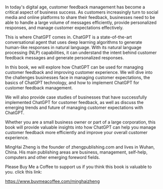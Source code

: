 
In today's digital age, customer feedback management has become a critical aspect of business success. As customers increasingly turn to social media and online platforms to share their feedback, businesses need to be able to handle a large volume of messages efficiently, provide personalized responses, and manage customer expectations effectively.

This is where ChatGPT comes in. ChatGPT is a state-of-the-art conversational agent that uses deep learning algorithms to generate human-like responses in natural language. With its natural language processing (NLP) capabilities, it can understand the intent behind customer feedback messages and generate personalized responses.

In this book, we will explore how ChatGPT can be used for managing customer feedback and improving customer experience. We will dive into the challenges businesses face in managing customer expectations, the basics of ChatGPT technology, and how to implement ChatGPT for customer feedback management.

We will also provide case studies of businesses that have successfully implemented ChatGPT for customer feedback, as well as discuss the emerging trends and future of managing customer expectations with ChatGPT.

Whether you are a small business owner or part of a large corporation, this book will provide valuable insights into how ChatGPT can help you manage customer feedback more efficiently and improve your overall customer experience.

MingHai Zheng is the founder of zhengpublishing.com and lives in Wuhan, China. His main publishing areas are business, management, self-help, computers and other emerging foreword fields.

Please Buy Me a Coffee to support us if you think this book is valuable to you. click this link:

https://www.buymeacoffee.com/minghaizheng
